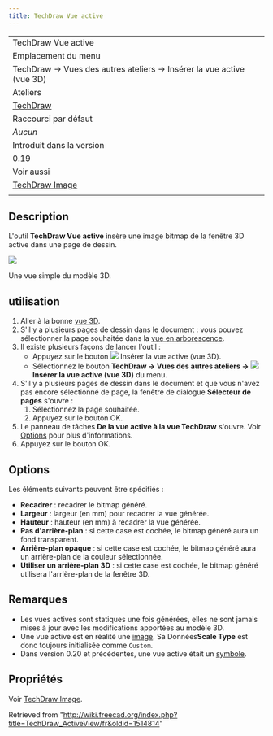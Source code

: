 ```yaml
---
title: TechDraw Vue active
---
```

|  |
| --- |
| TechDraw Vue active |
| Emplacement du menu |
| TechDraw → Vues des autres ateliers → Insérer la vue active (vue 3D) |
| Ateliers |
| [TechDraw](/TechDraw_Workbench/fr "TechDraw Workbench/fr") |
| Raccourci par défaut |
| *Aucun* |
| Introduit dans la version |
| 0.19 |
| Voir aussi |
| [TechDraw Image](/TechDraw_Image/fr "TechDraw Image/fr") |
|  |

## Description

L'outil **TechDraw Vue active** insère une image bitmap de la fenêtre 3D active dans une page de dessin.

![](/images/TechDraw_ActiveView_example.png)

Une vue simple du modèle 3D.

## utilisation

1. Aller à la bonne [vue 3D](/3D_view/fr "3D view/fr").
2. S'il y a plusieurs pages de dessin dans le document : vous pouvez sélectionner la page souhaitée dans la [vue en arborescence](/Tree_view/fr "Tree view/fr").
3. Il existe plusieurs façons de lancer l'outil :
   * Appuyez sur le bouton ![](/images/TechDraw_ActiveView.svg) Insérer la vue active (vue 3D).
   * Sélectionnez le bouton **TechDraw → Vues des autres ateliers → ![](/images/TechDraw_ActiveView.svg) Insérer la vue active (vue 3D)** du menu.
4. S'il y a plusieurs pages de dessin dans le document et que vous n'avez pas encore sélectionné de page, la fenêtre de dialogue **Sélecteur de pages** s'ouvre :
   1. Sélectionnez la page souhaitée.
   2. Appuyez sur le bouton OK.
5. Le panneau de tâches **De la vue active à la vue TechDraw** s'ouvre. Voir [Options](#Options) pour plus d'informations.
6. Appuyez sur le bouton OK.

## Options

Les éléments suivants peuvent être spécifiés :

* **Recadrer** : recadrer le bitmap généré.
* **Largeur** : largeur (en mm) pour recadrer la vue générée.
* **Hauteur** : hauteur (en mm) à recadrer la vue générée.
* **Pas d'arrière-plan** : si cette case est cochée, le bitmap généré aura un fond transparent.
* **Arrière-plan opaque** : si cette case est cochée, le bitmap généré aura un arrière-plan de la couleur sélectionnée.
* **Utiliser un arrière-plan 3D** : si cette case est cochée, le bitmap généré utilisera l'arrière-plan de la fenêtre 3D.

## Remarques

* Les vues actives sont statiques une fois générées, elles ne sont jamais mises à jour avec les modifications apportées au modèle 3D.
* Une vue active est en réalité une [image](/TechDraw_Image/fr "TechDraw Image/fr"). Sa Données**Scale Type** est donc toujours initialisée comme `Custom`.
* Dans version 0.20 et précédentes, une vue active était un [symbole](/TechDraw_Symbol/fr "TechDraw Symbol/fr").

## Propriétés

Voir [TechDraw Image](/TechDraw_Image/fr#Propri.C3.A9t.C3.A9s "TechDraw Image/fr").

Retrieved from "<http://wiki.freecad.org/index.php?title=TechDraw_ActiveView/fr&oldid=1514814>"